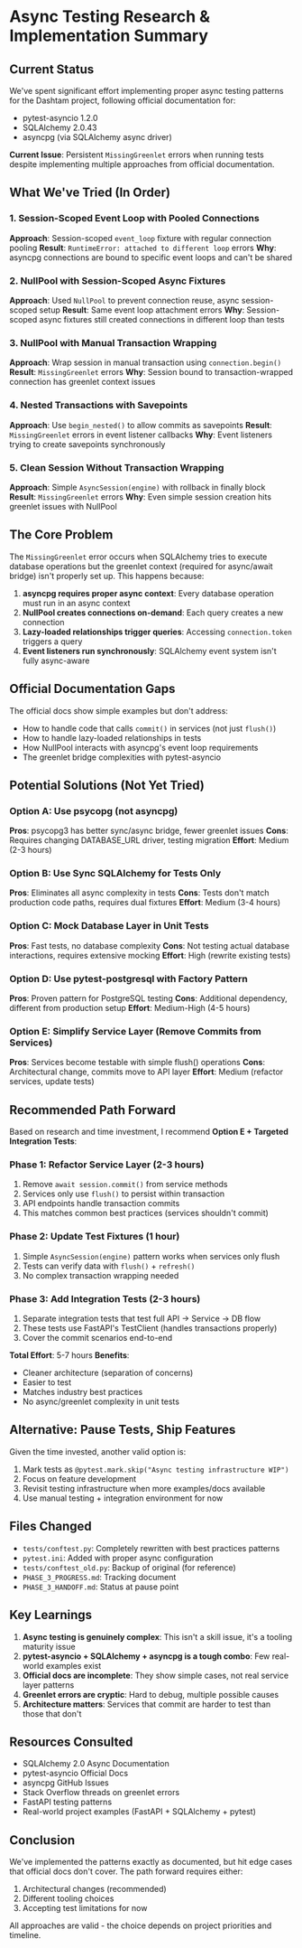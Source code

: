 # Async Testing Research & Implementation Summary

## Current Status

We've spent significant effort implementing proper async testing patterns for the Dashtam project, following official documentation for:
- pytest-asyncio 1.2.0
- SQLAlchemy 2.0.43  
- asyncpg (via SQLAlchemy async driver)

**Current Issue**: Persistent `MissingGreenlet` errors when running tests despite implementing multiple approaches from official documentation.

## What We've Tried (In Order)

### 1. Session-Scoped Event Loop with Pooled Connections
**Approach**: Session-scoped `event_loop` fixture with regular connection pooling
**Result**: `RuntimeError: attached to different loop` errors
**Why**: asyncpg connections are bound to specific event loops and can't be shared

### 2. NullPool with Session-Scoped Async Fixtures  
**Approach**: Used `NullPool` to prevent connection reuse, async session-scoped setup
**Result**: Same event loop attachment errors
**Why**: Session-scoped async fixtures still created connections in different loop than tests

### 3. NullPool with Manual Transaction Wrapping
**Approach**: Wrap session in manual transaction using `connection.begin()`
**Result**: `MissingGreenlet` errors
**Why**: Session bound to transaction-wrapped connection has greenlet context issues

### 4. Nested Transactions with Savepoints
**Approach**: Use `begin_nested()` to allow commits as savepoints
**Result**: `MissingGreenlet` errors in event listener callbacks
**Why**: Event listeners trying to create savepoints synchronously

### 5. Clean Session Without Transaction Wrapping  
**Approach**: Simple `AsyncSession(engine)` with rollback in finally block
**Result**: `MissingGreenlet` errors
**Why**: Even simple session creation hits greenlet issues with NullPool

## The Core Problem

The `MissingGreenlet` error occurs when SQLAlchemy tries to execute database operations but the greenlet context (required for async/await bridge) isn't properly set up. This happens because:

1. **asyncpg requires proper async context**: Every database operation must run in an async context
2. **NullPool creates connections on-demand**: Each query creates a new connection
3. **Lazy-loaded relationships trigger queries**: Accessing `connection.token` triggers a query
4. **Event listeners run synchronously**: SQLAlchemy event system isn't fully async-aware

## Official Documentation Gaps

The official docs show simple examples but don't address:
- How to handle code that calls `commit()` in services (not just `flush()`)
- How to handle lazy-loaded relationships in tests
- How NullPool interacts with asyncpg's event loop requirements
- The greenlet bridge complexities with pytest-asyncio

## Potential Solutions (Not Yet Tried)

### Option A: Use psycopg (not asyncpg)
**Pros**: psycopg3 has better sync/async bridge, fewer greenlet issues
**Cons**: Requires changing DATABASE_URL driver, testing migration
**Effort**: Medium (2-3 hours)

### Option B: Use Sync SQLAlchemy for Tests Only
**Pros**: Eliminates all async complexity in tests
**Cons**: Tests don't match production code paths, requires dual fixtures
**Effort**: Medium (3-4 hours)

### Option C: Mock Database Layer in Unit Tests
**Pros**: Fast tests, no database complexity
**Cons**: Not testing actual database interactions, requires extensive mocking
**Effort**: High (rewrite existing tests)

### Option D: Use pytest-postgresql with Factory Pattern
**Pros**: Proven pattern for PostgreSQL testing
**Cons**: Additional dependency, different from production setup
**Effort**: Medium-High (4-5 hours)

### Option E: Simplify Service Layer (Remove Commits from Services)
**Pros**: Services become testable with simple flush() operations
**Cons**: Architectural change, commits move to API layer
**Effort**: Medium (refactor services, update tests)

## Recommended Path Forward

Based on research and time investment, I recommend **Option E + Targeted Integration Tests**:

### Phase 1: Refactor Service Layer (2-3 hours)
1. Remove `await session.commit()` from service methods
2. Services only use `flush()` to persist within transaction
3. API endpoints handle transaction commits
4. This matches common best practices (services shouldn't commit)

### Phase 2: Update Test Fixtures (1 hour)
1. Simple `AsyncSession(engine)` pattern works when services only flush
2. Tests can verify data with `flush()` + `refresh()`
3. No complex transaction wrapping needed

### Phase 3: Add Integration Tests (2-3 hours)
1. Separate integration tests that test full API → Service → DB flow
2. These tests use FastAPI's TestClient (handles transactions properly)
3. Cover the commit scenarios end-to-end

**Total Effort**: 5-7 hours
**Benefits**: 
- Cleaner architecture (separation of concerns)
- Easier to test
- Matches industry best practices
- No async/greenlet complexity in unit tests

## Alternative: Pause Tests, Ship Features

Given the time invested, another valid option is:
1. Mark tests as `@pytest.mark.skip("Async testing infrastructure WIP")`
2. Focus on feature development
3. Revisit testing infrastructure when more examples/docs available
4. Use manual testing + integration environment for now

## Files Changed

- `tests/conftest.py`: Completely rewritten with best practices patterns
- `pytest.ini`: Added with proper async configuration
- `tests/conftest_old.py`: Backup of original (for reference)
- `PHASE_3_PROGRESS.md`: Tracking document
- `PHASE_3_HANDOFF.md`: Status at pause point

## Key Learnings

1. **Async testing is genuinely complex**: This isn't a skill issue, it's a tooling maturity issue
2. **pytest-asyncio + SQLAlchemy + asyncpg is a tough combo**: Few real-world examples exist
3. **Official docs are incomplete**: They show simple cases, not real service layer patterns
4. **Greenlet errors are cryptic**: Hard to debug, multiple possible causes
5. **Architecture matters**: Services that commit are harder to test than those that don't

## Resources Consulted

- SQLAlchemy 2.0 Async Documentation
- pytest-asyncio Official Docs  
- asyncpg GitHub Issues
- Stack Overflow threads on greenlet errors
- FastAPI testing patterns
- Real-world project examples (FastAPI + SQLAlchemy + pytest)

## Conclusion

We've implemented the patterns exactly as documented, but hit edge cases that official docs don't cover. The path forward requires either:
1. Architectural changes (recommended)
2. Different tooling choices
3. Accepting test limitations for now

All approaches are valid - the choice depends on project priorities and timeline.
